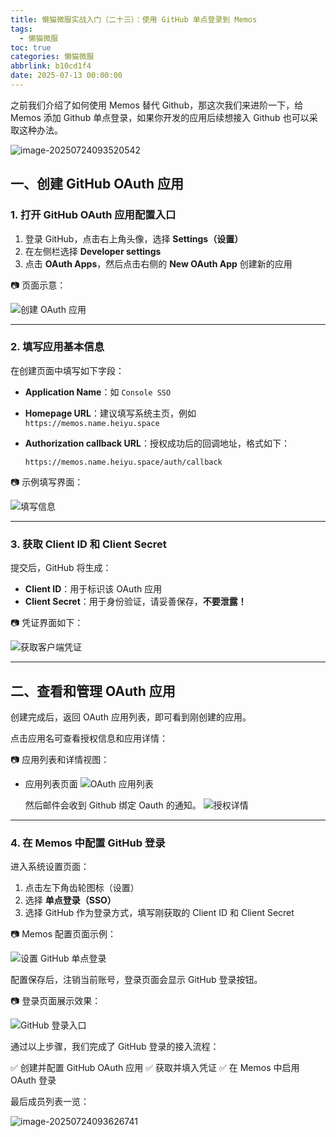 ```yaml
---
title: 懒猫微服实战入门（二十三）：使用 GitHub 单点登录到 Memos
tags:
  - 懒猫微服
toc: true
categories: 懒猫微服
abbrlink: b10cd1f4
date: 2025-07-13 00:00:00
---
```


之前我们介绍了如何使用 Memos 替代 Github，那这次我们来进阶一下，给 Memos 添加 Github 单点登录，如果你开发的应用后续想接入 Github 也可以采取这种办法。

![image-20250724093520542](https://raw.githubusercontent.com/cloudsmithy/picgo-imh/master/image-20250724093520542.png)

## 一、创建 GitHub OAuth 应用

### 1. 打开 GitHub OAuth 应用配置入口

1. 登录 GitHub，点击右上角头像，选择 **Settings（设置）**
2. 在左侧栏选择 **Developer settings**
3. 点击 **OAuth Apps**，然后点击右侧的 **New OAuth App** 创建新的应用

📷 页面示意：

<!-- more -->

![创建 OAuth 应用](https://raw.githubusercontent.com/cloudsmithy/picgo-imh/master/640-20250713224449968-20250713225034801.png)

---

### 2. 填写应用基本信息

在创建页面中填写如下字段：

- **Application Name**：如 `Console SSO`

- **Homepage URL**：建议填写系统主页，例如 `https://memos.name.heiyu.space`

- **Authorization callback URL**：授权成功后的回调地址，格式如下：

  ```
  https://memos.name.heiyu.space/auth/callback
  ```

📷 示例填写界面：

![填写信息](https://raw.githubusercontent.com/cloudsmithy/picgo-imh/master/image-20250713224139574.png)

---

### 3. 获取 Client ID 和 Client Secret

提交后，GitHub 将生成：

- **Client ID**：用于标识该 OAuth 应用
- **Client Secret**：用于身份验证，请妥善保存，**不要泄露！**

📷 凭证界面如下：

![获取客户端凭证](https://raw.githubusercontent.com/cloudsmithy/picgo-imh/master/640)

---

## 二、查看和管理 OAuth 应用

创建完成后，返回 OAuth 应用列表，即可看到刚创建的应用。

点击应用名可查看授权信息和应用详情：

📷 应用列表和详情视图：

- 应用列表页面
  ![OAuth 应用列表](https://raw.githubusercontent.com/cloudsmithy/picgo-imh/master/640-20250713224027323-20250713224450558-20250713225035672)

  然后邮件会收到 Github 绑定 Oauth 的通知。
  ![授权详情](https://raw.githubusercontent.com/cloudsmithy/picgo-imh/master/bb21e51f43bf5eedd8b6c44ef27e3fd9-20250713225035879.png)

---

### 4. 在 Memos 中配置 GitHub 登录

进入系统设置页面：

1. 点击左下角齿轮图标（设置）
2. 选择 **单点登录（SSO）**
3. 选择 GitHub 作为登录方式，填写刚获取的 Client ID 和 Client Secret

📷 Memos 配置页面示例：

![设置 GitHub 单点登录](https://raw.githubusercontent.com/cloudsmithy/picgo-imh/master/image-20250713224629619.png)

配置保存后，注销当前账号，登录页面会显示 GitHub 登录按钮。

📷 登录页面展示效果：

![GitHub 登录入口](https://raw.githubusercontent.com/cloudsmithy/picgo-imh/master/26dac7e6f9531a83010a5cc44e95c71f-20250713225036385.png)

通过以上步骤，我们完成了 GitHub 登录的接入流程：

✅ 创建并配置 GitHub OAuth 应用
✅ 获取并填入凭证
✅ 在 Memos 中启用 OAuth 登录

最后成员列表一览：

![image-20250724093626741](https://raw.githubusercontent.com/cloudsmithy/picgo-imh/master/image-20250724093626741.png)

